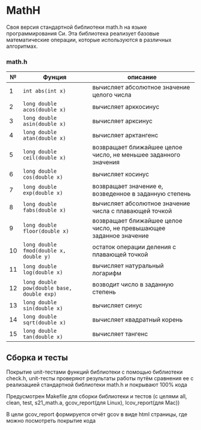 # MathH

Своя версия стандартной библиотеки math.h на языке программирования Си. Эта библиотека реализует базовые математические операции, которые используются в различных алгоритмах.

### math.h

| № | Фунция | описание |
| --- | -------- | ----------- |
| 1 | `int abs(int x)` | вычисляет абсолютное значение целого числа |
| 2 | `long double acos(double x)` | вычисляет арккосинус |
| 3 | `long double asin(double x)` | вычисляет арксинус |
| 4 | `long double atan(double x)` | вычисляет арктангенс |
| 5 | `long double ceil(double x)` | возвращает ближайшее целое число, не меньшее заданного значения |
| 6 | `long double cos(double x)` | вычисляет косинус |
| 7 | `long double exp(double x)` | возвращает значение e, возведенное в заданную степень |
| 8 | `long double fabs(double x)` | вычисляет абсолютное значение числа с плавающей точкой |
| 9 | `long double floor(double x)` | возвращает ближайшее целое число, не превышающее заданное значение |
| 10 | `long double fmod(double x, double y)` | остаток операции деления с плавающей точкой |
| 11 | `long double log(double x)` | вычисляет натуральный логарифм |
| 12 | `long double pow(double base, double exp)` | возводит число в заданную степень |
| 13 | `long double sin(double x)` | вычисляет синус |
| 14 | `long double sqrt(double x)` | вычисляет квадратный корень |
| 15 | `long double tan(double x)` | вычисляет тангенс |  

## Сборка и тесты

Покрытие unit-тестами функций библиотеки c помощью библиотеки check.h, unit-тесты проверяют результаты работы путём сравнения ее с реализацией стандартной библиотеки math.h и покрывают 100% кода

Предусмотрен Makefile для сборки библиотеки и тестов (с целями all, clean, test, s21_math.a, gcov_report(для Linux), lcov_report(для Mac))

В цели gcov_report формируется отчёт gcov в виде html страницы, где можно посмотреть покрытие кода
